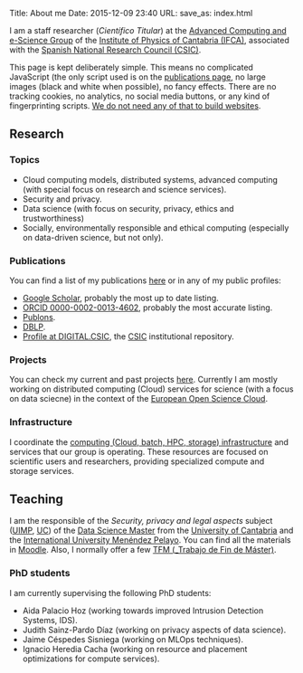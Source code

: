 Title: About me
Date: 2015-12-09 23:40
URL:
save_as: index.html

I am a staff researcher (_Científico Titular_) at the
[Advanced Computing and e-Science Group](https://computing.ifca.es) of the
[Institute of Physics of Cantabria (IFCA)](http://www.ifca.es), associated with the
[Spanish National Research Council (CSIC)](http://www.csic.es).

This page is kept deliberately simple. This means no complicated JavaScript
(the only script used is on the [publications page](/publications.html), no
large images (black and white when possible), no fancy effects. There are no
tracking cookies, no analytics, no social media buttons, or any kind of
fingerprinting scripts. [We do not need any of that to build websites](https://drewdevault.com/2018/09/04/Conservative-web-development.html).

## Research

### Topics

 * Cloud computing models, distributed systems, advanced computing (with
   special focus on research and science services).
 * Security and privacy.
 * Data science (with focus on security, privacy, ethics and trustworthiness)
 * Socially, environmentally responsible and ethical computing (especially on
   data-driven science, but not only).

### Publications

You can find a list of my publications [here](/publications.html) or in any of my public profiles:

 * [Google Scholar](https://scholar.google.es/citations?user=18bi2PEAAAAJ), probably the most up to date listing.
 * [ORCID 0000-0002-0013-4602](https://orcid.org/0000-0002-0013-4602), probably the most accurate listing.
 * [Publons](https://publons.com/researcher/2066875/alvaro-lopez-garcia/).
 * [DBLP](https://dblp.uni-trier.de/pid/135/6079.html).
 * [Profile at DIGITAL.CSIC](https://digital.csic.es/cris/rp/rp06835), the [CSIC](http://www.csic.es) institutional repository.

### Projects

You can check my current and past projects [here](/projects.html). Currently I
am mostly working on distributed computing (Cloud) services for science (with a
focus on data sciecne) in the context of the [European Open Science
Cloud](https://www.eosc.eu).

### Infrastructure

I coordinate the [computing (Cloud, batch, HPC, storage)
infrastructure](https://confluence.ifca.es/display/IC/Computing+Resources) and
services that our group is operating. These resources are focused on scientific
users and researchers, providing specialized compute and storage services.

## Teaching

I am the responsible of the _Security, privacy and legal aspects_ subject
([UIMP](http://www.uimp.es/postgrado/estudios/fichaasig.php?plan=P04A&any=2021-22&asi=102277&dis=2&lan=en),
[UC](https://web.unican.es/estudios/detalle-asignatura?c=M1976&p=205)) of the
[Data Science Master](https://masterdatascience.ifca.es/index_en.html) from the
[University of Cantabria](https://web.unican.es) and the
[International University Menéndez Pelayo](https://uimp.es). You can find all the materials in [Moodle](https://moodle.unican.es). Also, I normally offer a few [TFM (_Trabajo de Fin de Máster)](https://masterdatascience.ifca.es/tfm.html).

### PhD students

I am currently supervising the following PhD students:

 * Aida Palacio Hoz (working towards improved Intrusion Detection Systems, IDS).
 * Judith Sainz-Pardo Díaz (working on privacy aspects of data science).
 * Jaime Céspedes Sisniega (working on MLOps techniques).
 * Ignacio Heredia Cacha (working on resource and placement optimizations for compute services).
